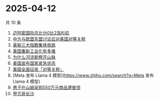 # 2025-04-12

共 10 条

<!-- BEGIN ZHIHUSEARCH -->
<!-- 最后更新时间 Sat Apr 12 2025 07:10:32 GMT+0800 (China Standard Time) -->
1. [迈阿密国际总比分0比2洛杉矶](https://www.zhihu.com/search?q=迈阿密国际总比分0比2洛杉矶)
1. [中方与欧盟东盟讨论应对美国对等关税](https://www.zhihu.com/search?q=中方与欧盟东盟讨论应对美国对等关税)
1. [美股三大指数集体收跌](https://www.zhihu.com/search?q=美股三大指数集体收跌)
1. [美国重新工业化有多难](https://www.zhihu.com/search?q=美国重新工业化有多难)
1. [为什么河流能劈开山脉](https://www.zhihu.com/search?q=为什么河流能劈开山脉)
1. [美国宣布国家紧急状态](https://www.zhihu.com/search?q=美国宣布国家紧急状态)
1. [美国全面征收「对等关税」](https://www.zhihu.com/search?q=美国全面征收「对等关税」)
1. [Meta 发布 Llama 4 模型](https://www.zhihu.com/search?q=Meta 发布 Llama 4 模型)
1. [男子在山姆采购550万元商品遭冒领](https://www.zhihu.com/search?q=男子在山姆采购550万元商品遭冒领)
1. [甲亢哥长沙](https://www.zhihu.com/search?q=甲亢哥长沙)
<!-- END ZHIHUSEARCH -->
